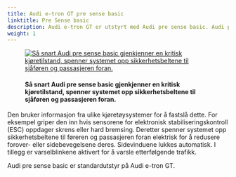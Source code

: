 ```yaml
---
title: Audi e-tron GT pre sense basic
linktitle: Pre Sense basic
description: Audi e-tron GT er utstyrt med Audi pre sense basic. Audi pre sense basic iverksetter forebyggende sikkerhetstiltak for passasjerer så snart den oppdager en kritisk kjøretilstand.e.
weight: 1
---
```

<!-- markdownlint-disable MD033 -->
<figure>
    <a href="https://media.electrichasgoneaudi.net/multimedia/models/e-tron/technology/drivingassistance/presensebasic/presensebasic.jpg">
        <img src="https://media.electrichasgoneaudi.net/multimedia/models/e-tron/technology/drivingassistance/presensebasic/presensebasics.jpg"
        class="img-fluid" alt="Så snart Audi pre sense basic gjenkjenner en kritisk kjøretilstand, spenner systemet opp sikkerhetsbeltene til sjåføren og passasjeren foran." title="Så snart Audi pre sense basic gjenkjenner en kritisk kjøretilstand, spenner systemet opp sikkerhetsbeltene til sjåføren og passasjeren foran.">
    </a>
    <figcaption><h4>Så snart Audi pre sense basic gjenkjenner en kritisk kjøretilstand, spenner systemet opp sikkerhetsbeltene til sjåføren og passasjeren foran.</h4></figcaption>
</figure>

  Den bruker informasjon fra ulike kjøretøysystemer for å fastslå dette. For eksempel griper den inn hvis sensorene for elektronisk stabiliseringskontroll (ESC) oppdager skrens eller hard bremsing. Deretter spenner systemet opp sikkerhetsbeltene til føreren og passasjeren foran elektrisk for å redusere forover- eller sidebevegelsene deres. Sidevinduene lukkes automatisk. I tillegg er varselblinkene aktivert for å varsle etterfølgende trafikk.

  Audi pre sense basic er standardutstyr på Audi e-tron GT.
 